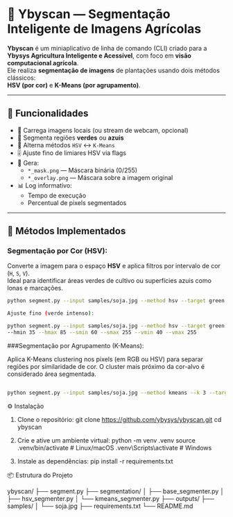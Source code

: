 # 🌱 Ybyscan — Segmentação Inteligente de Imagens Agrícolas

**Ybyscan** é um miniaplicativo de linha de comando (CLI) criado para a  
**Ybysys Agricultura Inteligente e Acessível**, com foco em **visão computacional agrícola**.  
Ele realiza **segmentação de imagens** de plantações usando dois métodos clássicos:  
**HSV (por cor)** e **K-Means (por agrupamento)**.

---

## 🚀 Funcionalidades

- 📸 Carrega imagens locais (ou stream de webcam, opcional)
- 🌈 Segmenta regiões **verdes** ou **azuis**
- 🔁 Alterna métodos `HSV` ↔ `K-Means`
- 🎚️ Ajuste fino de limiares HSV via flags
- 💾 Gera:
  - `*_mask.png` — Máscara binária (0/255)
  - `*_overlay.png` — Máscara sobre a imagem original
- 📊 Log informativo:
  - Tempo de execução
  - Percentual de pixels segmentados

---

## 🧠 Métodos Implementados

### Segmentação por Cor (HSV):

Converte a imagem para o espaço **HSV** e aplica filtros por intervalo de cor (`H`, `S`, `V`).  
Ideal para identificar áreas verdes de cultivo ou superfícies azuis como lonas e marcações.

```bash
python segment.py --input samples/soja.jpg --method hsv --target green

Ajuste fino (verde intenso):

python segment.py --input samples/soja.jpg --method hsv --target green \
--hmin 35 --hmax 85 --smin 60 --smax 255 --vmin 40 --vmax 255

```

###Segmentação por Agrupamento (K-Means):

Aplica K-Means clustering nos pixels (em RGB ou HSV) para separar regiões por similaridade de cor.
O cluster mais próximo da cor-alvo é considerado área segmentada.

```bash

python segment.py --input samples/soja.jpg --method kmeans --k 3 --target green

```

⚙️ Instalação
1. Clone o repositório:
git clone https://github.com/ybysys/ybyscan.git
cd ybyscan

2. Crie e ative um ambiente virtual:
python -m venv .venv
source .venv/bin/activate   # Linux/macOS
.venv\Scripts\activate      # Windows

3. Instale as dependências:
pip install -r requirements.txt

📦 Estrutura do Projeto

ybyscan/
├── segment.py
├── segmentation/
│   ├── base_segmenter.py
│   ├── hsv_segmenter.py
│   └── kmeans_segmenter.py
├── outputs/
├── samples/
│   └── soja.jpg
├── requirements.txt
└── README.md
